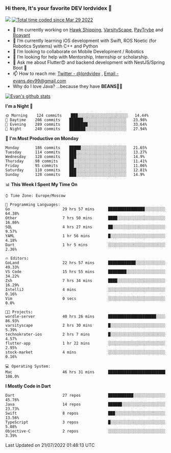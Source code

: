 ### Hi there, It's your favorite DEV lordvidex 👋
<img src="https://komarev.com/ghpvc/?username=lordvidex&label=Views&color=blue&style=plastic" /> <a href="https://wakatime.com/@0e56db35-d16b-410a-acc0-4085055304bf"><img src="https://wakatime.com/badge/user/0e56db35-d16b-410a-acc0-4085055304bf.svg" alt="Total time coded since Mar 29 2022" /></a>
<!--
**lordvidex/lordvidex** is a ✨ _special_ ✨ repository because its `README.md` (this file) appears on your GitHub profile.
Here are some ideas to get you started:
-->

- 🔭 I’m currently working on [Hawk Shipping](https://hawkshipping.com), [VarsityScape](https://varsityscape.com), [PayTrybe](https://www.paytrybe.com) and [Boayant](https://www.github.com/boayant-dev)
- 🌱 I’m currently learning iOS development with Swift, ROS Noetic (for Robotics Systems) with C++ and Python
- 👯 I’m looking to collaborate on Mobile Development / Robotics
- 🤔 I’m looking for help with Mentorship, Internship or scholarship.
- 💬 Ask me about Flutter😍 and backend development with NestJS/Spring Boot 🔮
- 📫 How to reach me: [Twitter - @lordvidex](https://twitter.com/lordvidex) , [Email - evans.dev99@gmail.com](mailto:evans.dev99@gmail.com?body=Hello%20Evans,)
- Why do I love Java? ...because they have **BEANS**🤤😋

<div>
<!-- <a href="https://github.com/lordvidex">
  <img src="https://github-readme-stats.vercel.app/api/top-langs/?username=lordvidex&theme=light" />
</a>    -->
<!-- [![Top Langs](https://github-readme-stats.vercel.app/api/top-langs/?username=lordvidex)](https://github.com/lordvidex/)  -->

<a href="https://github.com/lordvidex">
 <img src="https://github-readme-stats.vercel.app/api?username=lordvidex&show_icons=true&theme=light&line_height=27" alt="Evan's github stats"/>
</a>
</div>


<!--
  <a href="https://github.com/iampawan/FlutterExampleApps">
    <img align="center" src="https://github-readme-stats.vercel.app/api/pin/?username=iampawan&repo=FlutterExampleApps&theme=light" />

  </a>
  <a href="https://github.com/iampawan/VelocityX">
   <img align="center" src="https://github-readme-stats.vercel.app/api/pin/?username=iampawan&repo=VelocityX&theme=light" />
  </a>
-->
<!--START_SECTION:waka-->
**I'm a Night 🦉** 

```text
🌞 Morning    124 commits    ███░░░░░░░░░░░░░░░░░░░░░░   14.44% 
🌆 Daytime    206 commits    ██████░░░░░░░░░░░░░░░░░░░   23.98% 
🌃 Evening    289 commits    ████████░░░░░░░░░░░░░░░░░   33.64% 
🌙 Night      240 commits    ███████░░░░░░░░░░░░░░░░░░   27.94%

```
📅 **I'm Most Productive on Monday** 

```text
Monday       186 commits    █████░░░░░░░░░░░░░░░░░░░░   21.65% 
Tuesday      114 commits    ███░░░░░░░░░░░░░░░░░░░░░░   13.27% 
Wednesday    128 commits    ███░░░░░░░░░░░░░░░░░░░░░░   14.9% 
Thursday     98 commits     ██░░░░░░░░░░░░░░░░░░░░░░░   11.41% 
Friday       95 commits     ██░░░░░░░░░░░░░░░░░░░░░░░   11.06% 
Saturday     110 commits    ███░░░░░░░░░░░░░░░░░░░░░░   12.81% 
Sunday       128 commits    ███░░░░░░░░░░░░░░░░░░░░░░   14.9%

```


📊 **This Week I Spent My Time On** 

```text
⌚︎ Time Zone: Europe/Moscow

💬 Programming Languages: 
Go                       29 hrs 57 mins      ████████████████░░░░░░░░░   64.38% 
Other                    7 hrs 50 mins       ████░░░░░░░░░░░░░░░░░░░░░   16.86% 
SQL                      4 hrs 27 mins       ██░░░░░░░░░░░░░░░░░░░░░░░   9.57% 
YAML                     1 hr 56 mins        █░░░░░░░░░░░░░░░░░░░░░░░░   4.18% 
Dart                     1 hr 5 mins         ░░░░░░░░░░░░░░░░░░░░░░░░░   2.36%

🔥 Editors: 
GoLand                   22 hrs 57 mins      ████████████░░░░░░░░░░░░░   49.33% 
VS Code                  15 hrs 55 mins      ████████░░░░░░░░░░░░░░░░░   34.22% 
Zsh                      7 hrs 34 mins       ████░░░░░░░░░░░░░░░░░░░░░   16.29% 
IntelliJ                 4 mins              ░░░░░░░░░░░░░░░░░░░░░░░░░   0.16% 
Vim                      0 secs              ░░░░░░░░░░░░░░░░░░░░░░░░░   0.0%

🐱‍💻 Projects: 
wordle-server            40 hrs 26 mins      █████████████████████░░░░   86.93% 
varsityscape             2 hrs 30 mins       █░░░░░░░░░░░░░░░░░░░░░░░░   5.39% 
technokrater-ios         2 hrs 7 mins        █░░░░░░░░░░░░░░░░░░░░░░░░   4.57% 
flutter-app              1 hr 22 mins        ░░░░░░░░░░░░░░░░░░░░░░░░░   2.95% 
stock-market             4 mins              ░░░░░░░░░░░░░░░░░░░░░░░░░   0.16%

💻 Operating System: 
Mac                      46 hrs 31 mins      █████████████████████████   100.0%

```

**I Mostly Code in Dart** 

```text
Dart                     27 repos            ███████████░░░░░░░░░░░░░░   45.76% 
Java                     14 repos            ██████░░░░░░░░░░░░░░░░░░░   23.73% 
Swift                    8 repos             ███░░░░░░░░░░░░░░░░░░░░░░   13.56% 
TypeScript               3 repos             █░░░░░░░░░░░░░░░░░░░░░░░░   5.08% 
Objective-C              2 repos             ░░░░░░░░░░░░░░░░░░░░░░░░░   3.39%

```



 Last Updated on 21/07/2022 01:48:13 UTC
<!--END_SECTION:waka-->
